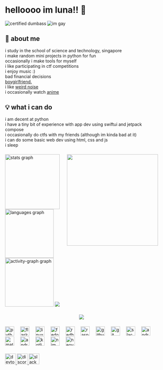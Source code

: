 <h1 align="left">helloooo im luna!! 💖</h1>

![certified dumbass](https://img.shields.io/badge/she%2fher-b33b72?style=for-the-badge&logoColor=white&labelcolor=black) ![im gay](https://img.shields.io/badge/transfem_lesbian-b33b72?style=for-the-badge&logoColor=white&labelcolor=black)  

## 💫 about me
i study in the school of science and technology, singapore  
i make random mini projects in python for fun  
occasionally i make tools for myself  
i like participating in ctf competitions  
i enjoy music :)  
bad financial decisions  
[boygirlfriend.](https://en.pronouns.page/@audhdom)  
i like [weird noise](https://www.last.fm/user/ellipticobj/)  
i occasionally watch [anime](https://anilist.co/user/ellipticobj/)  

## 💡 what i can do  
i am decent at python  
i have a tiny bit of experience with app dev using swiftui and jetpack compose  
i occasionally do ctfs with my friends (although im kinda bad at it)  
i can do some basic web dev using html, css and js  
i sleep  

###

<img align="right" height="300" src="https://i.imgflip.com/65efzo.gif"  />

###

<div align="left">
  <img src="https://github-readme-stats.vercel.app/api?username=ellipticobj&hide_title=false&hide_rank=false&show_icons=true&include_all_commits=true&count_private=true&disable_animations=false&theme=rose&locale=en&hide_border=false&custom_title=luna" height="180" alt="stats graph"  />
  <img src="https://github-readme-stats.vercel.app/api/top-langs?username=ellipticobj&locale=en&hide_title=false&layout=compact&card_width=320&langs_count=5&theme=rose&hide_border=false" height="160" alt="languages graph"  />
  <img src="https://github-readme-activity-graph.vercel.app/graph?username=ellipticobj&" height="160" alt="activity-graph graph"  />
  <img src="https://github-readme-stats.vercel.app/api/wakatime?username=U082G71UZBK&api_domain=waka.hackclub.com&bg_color=E9D8D4&title_color=2F855A&icon_color=862931&text_color=862931&custom_title=wakatime%20:3&layout=compact"  />
</div>

###

<div align="center">
  <img src="https://profile-counter.glitch.me/ellipticobj/count.svg?"  />
</div>

###

<div align="left">
  <img src="https://cdn.simpleicons.org/python/3776AB" height="30" alt="python logo"  />
  <img width="12" />
  <img src="https://cdn.jsdelivr.net/gh/devicons/devicon/icons/flask/flask-original.svg" height="30" alt="flask logo"  />
  <img width="12" />
  <img src="https://cdn.simpleicons.org/linux/FCC624" height="30" alt="linux logo"  />
  <img width="12" />
  <img src="https://cdn.jsdelivr.net/gh/devicons/devicon/icons/fedora/fedora-original.svg" height="30" alt="fedora logo"  />
  <img width="12" />
  <img src="https://cdn.simpleicons.org/redhat/EE0000" height="30" alt="redhat logo"  />
  <img width="12" />
  <img src="https://cdn.jsdelivr.net/gh/devicons/devicon/icons/raspberrypi/raspberrypi-original.svg" height="30" alt="raspberrypi logo"  />
  <img width="12" />
  <img src="https://cdn.jsdelivr.net/gh/devicons/devicon/icons/github/github-original.svg" height="30" alt="github logo"  />
  <img width="12" />
  <img src="https://cdn.jsdelivr.net/gh/devicons/devicon/icons/git/git-original.svg" height="30" alt="git logo"  />
  <img width="12" />
  <img src="https://cdn.simpleicons.org/slack/4A154B" height="30" alt="slack logo"  />
  <img width="12" />
  <img src="https://cdn.simpleicons.org/android/3DDC84" height="30" alt="android logo"  />
  <img width="12" />
  <img src="https://cdn.simpleicons.org/mui/007FFF" height="30" alt="materialui logo"  />
  <img width="12" />
  <img src="https://cdn.jsdelivr.net/gh/devicons/devicon/icons/androidstudio/androidstudio-original.svg" height="30" alt="androidstudio logo"  />
  <img width="12" />
  <img src="https://cdn.simpleicons.org/kotlin/7F52FF" height="30" alt="kotlin logo"  />
  <img width="12" />
  <img src="https://cdn.simpleicons.org/nim/FFE953" height="30" alt="nim logo"  />
  <img width="12" />
  <img src="https://cdn.simpleicons.org/neovim/57A143" height="30" alt="neovim logo"  />
</div>

###

<div align="left">
  <a href="https://dev.to/ellipticobj" target="_blank">
    <img src="https://img.shields.io/static/v1?message=dev.to&logo=dev.to&label=&color=0A0A0A&logoColor=white&labelColor=&style=for-the-badge" height="35" alt="devto logo"  />
  </a>
  <a href="http://discordapp.com/users/973943523655164032" target="_blank">
    <img src="https://img.shields.io/static/v1?message=Discord&logo=discord&label=&color=7289DA&logoColor=white&labelColor=&style=for-the-badge" height="35" alt="discord logo"  />
  </a>
  <a href="https://hackclub.slack.com/team/U082G71UZBK" target="_blank">
    <img src="https://img.shields.io/static/v1?message=Slack&logo=slack&label=&color=&logoColor=white&labelColor=&style=for-the-badge" height="35" alt="slack logo"  />
  </a>
</div>

###
